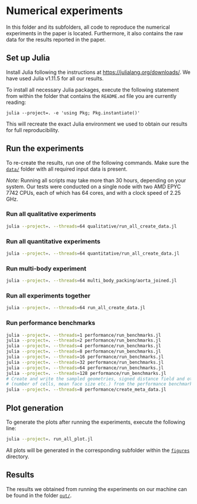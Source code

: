 # Numerical experiments
In this folder and its subfolders, all code to reproduce the numerical experiments in the paper is
located.  Furthermore, it also contains the raw data for the results reported in the paper.

## Set up Julia
Install Julia following the instructions at https://julialang.org/downloads/. We have used Julia
v1.11.5 for all our results.

To install all necessary Julia packages, execute the following statement from within the folder that
contains the `README.md` file you are currently reading:
```shell
julia --project=. -e 'using Pkg; Pkg.instantiate()'
```
This will recreate the exact Julia environment we used to obtain our results for full
reproducibility.


## Run the experiments
To re-create the results, run one of the following commands.
Make sure the [`data/`](data) folder with all required input data is present.

*Note:* Running all scripts may take more than 30 hours, depending on your system.
Our tests were conducted on a single node with two AMD EPYC 7742 CPUs,
each of which has 64 cores, and with a clock speed of 2.25 GHz.


### Run all qualitative experiments
```bash
julia --project=. --threads=64 qualitative/run_all_create_data.jl
```

### Run all quantitative experiments
```bash
julia --project=. --threads=64 quantitative/run_all_create_data.jl
```

### Run multi-body experiment
```bash
julia --project=. --threads=64 multi_body_packing/aorta_joined.jl
```

### Run all experiments together
```bash
julia --project=. --threads=64 run_all_create_data.jl
```

### Run performance benchmarks
```bash
julia --project=. --threads=1 performance/run_benchmarks.jl
julia --project=. --threads=2 performance/run_benchmarks.jl
julia --project=. --threads=4 performance/run_benchmarks.jl
julia --project=. --threads=8 performance/run_benchmarks.jl
julia --project=. --threads=16 performance/run_benchmarks.jl
julia --project=. --threads=32 performance/run_benchmarks.jl
julia --project=. --threads=64 performance/run_benchmarks.jl
julia --project=. --threads=128 performance/run_benchmarks.jl
# Create and write the sampled geometries, signed distance field and other data
# (number of cells, mean face size etc.) from the performance benchmarks
julia --project=. --threads=8 performance/create_meta_data.jl
```

## Plot generation
To generate the plots after running the experiments, execute the following line:
```bash
julia --project=. run_all_plot.jl
```
All plots will be generated in the corresponding subfolder within the [`figures`](figures) directory.

## Results
The results we obtained from running the experiments on our machine can be found in the folder
[`out/`](out).
